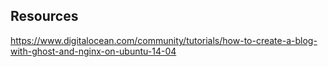 ## Resources
https://www.digitalocean.com/community/tutorials/how-to-create-a-blog-with-ghost-and-nginx-on-ubuntu-14-04
